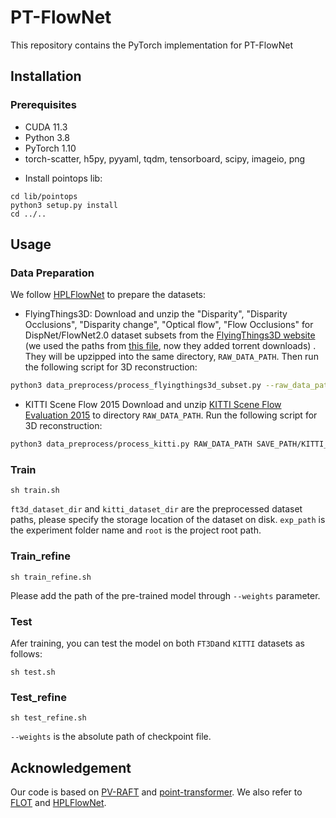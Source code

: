 PT-FlowNet
===
This repository contains the PyTorch implementation for PT-FlowNet


## Installation

### Prerequisites

- CUDA 11.3
- Python 3.8
- PyTorch 1.10
- torch-scatter, h5py, pyyaml, tqdm, tensorboard, scipy, imageio, png

+ Install pointops lib:
```
cd lib/pointops
python3 setup.py install
cd ../..
```

## Usage

### Data Preparation
We follow [HPLFlowNet](https://web.cs.ucdavis.edu/~yjlee/projects/cvpr2019-HPLFlowNet.pdf) to prepare the datasets:
* FlyingThings3D:
Download and unzip the "Disparity", "Disparity Occlusions", "Disparity change", "Optical flow", "Flow Occlusions" for DispNet/FlowNet2.0 dataset subsets from the [FlyingThings3D website](https://lmb.informatik.uni-freiburg.de/resources/datasets/SceneFlowDatasets.en.html) (we used the paths from [this file](https://lmb.informatik.uni-freiburg.de/data/FlyingThings3D_subset/FlyingThings3D_subset_all_download_paths.txt), now they added torrent downloads)
. They will be upzipped into the same directory, `RAW_DATA_PATH`. Then run the following script for 3D reconstruction:

```bash
python3 data_preprocess/process_flyingthings3d_subset.py --raw_data_path RAW_DATA_PATH --save_path SAVE_PATH/FlyingThings3D_subset_processed_35m --only_save_near_pts
```

* KITTI Scene Flow 2015
Download and unzip [KITTI Scene Flow Evaluation 2015](http://www.cvlibs.net/download.php?file=data_scene_flow.zip) to directory `RAW_DATA_PATH`.
Run the following script for 3D reconstruction:

```bash
python3 data_preprocess/process_kitti.py RAW_DATA_PATH SAVE_PATH/KITTI_processed_occ_final
```

### Train
```Shell
sh train.sh
```
`ft3d_dataset_dir` and `kitti_dataset_dir` are the preprocessed dataset paths, please specify the storage location of the dataset on disk.
`exp_path` is the experiment folder name and `root` is the project root path.

### Train_refine
```Shell
sh train_refine.sh
```
Please add the path of the pre-trained model through `--weights` parameter. 


### Test
Afer training, you can test the model on both `FT3D`and `KITTI` datasets as follows:
```Shell
sh test.sh
```
### Test_refine
```Shell
sh test_refine.sh
```
`--weights` is the absolute path of checkpoint file.

## Acknowledgement
Our code is based on [PV-RAFT](https://github.com/weiyithu/PV-RAFT) and [point-transformer](https://github.com/POSTECH-CVLab/point-transformer). We also refer to [FLOT](https://github.com/valeoai/FLOT) and [HPLFlowNet](https://github.com/laoreja/HPLFlowNet). 
